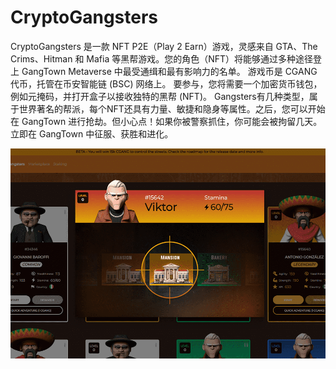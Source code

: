 # CryptoGangsters

CryptoGangsters 是一款 NFT P2E（Play 2 Earn）游戏，灵感来自 GTA、The Crims、Hitman 和 Mafia 等黑帮游戏。您的角色（NFT）将能够通过多种途径登上 GangTown Metaverse 中最受通缉和最有影响力的名单。
游戏币是 CGANG 代币，托管在币安智能链 (BSC) 网络上。
要参与，您将需要一个加密货币钱包，例如元掩码，并打开盒子以接收独特的黑帮 (NFT)。 Gangsters有几种类型，属于世界著名的帮派，每个NFT还具有力量、敏捷和隐身等属性。之后，您可以开始在 GangTown 进行抢劫。但小心点！如果你被警察抓住，你可能会被拘留几天。立即在 GangTown 中征服、获胜和进化。

![cryptogangsters-dapp-games-bsc-image3_859b253f51e1d10f131b8dced3257a72](cryptogangsters-dapp-games-bsc-image3_859b253f51e1d10f131b8dced3257a72.png)

